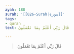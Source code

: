 ```yaml
---
ayah: 188
surah: '[[026-Surah|سورة]]'
tags:
- quran
text: قَالَ رَبِّي أَعْلَمُ بِمَا تَعْمَلُونَ

---
```

> قَالَ رَبِّي أَعْلَمُ بِمَا تَعْمَلُونَ
